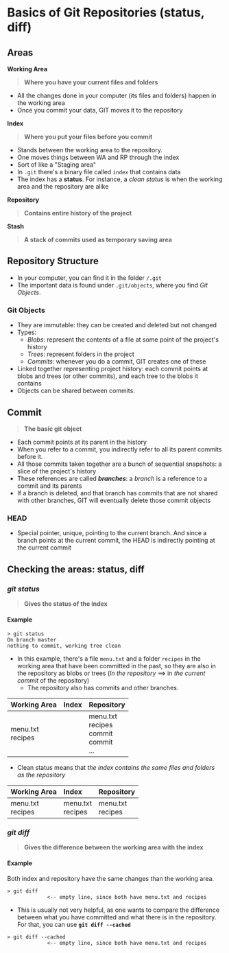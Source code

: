 # Basics of Git Repositories (status, diff)

## Areas

**Working Area**

> **Where you have your current files and folders**

* All the changes done in your computer (its files and folders) happen in the working area
* Once you commit your data, GIT moves it to the repository

**Index**

> **Where you put your files before you commit**

* Stands between the working area to the repository. 
* One moves things between WA and RP through the index
* Sort of like a "Staging area"
* In `.git` there's a binary file called `index` that contains data
* The index has a **status**. For instance, a _clean status_ is when the working area and the repository are alike

**Repository**
	
> **Contains entire history of the project**
    
**Stash**

> **A stack of commits used as temporary saving area**

## Repository Structure

* In your computer, you can find it in the folder `/.git`
* The important data is found under `.git/objects`, where you find *Git Objects*.

### Git Objects

* They are immutable: they can be created and deleted but not changed  
* Types:
  - *Blobs*: represent the contents of a file at some point of the project's history
  - *Trees*: represent folders in the project
  - *Commits*: whenever you do a commit, GIT creates one of these	
* Linked together representing project history: each commit points at blobs and trees (or other commits), and each tree to the blobs it contains
* Objects can be shared between commits.

## Commit
	
> **The basic git object**

* Each commit points at its parent in the history
* When you refer to a commit, you indirectly refer to all its parent commits before it.
* All those commits taken together are a bunch of sequential snapshots: a slice of the project's history
* These references are called ***branches***: a *branch* is a reference to a commit and its parents
* If a branch is deleted, and that branch has commits that are not shared with other branches, GIT will eventually delete those commit objects

### HEAD

* Special pointer, unique, pointing to the current branch. And since a branch points at the current commit, the HEAD is indirectly pointing at the current commit

## Checking the areas: status, diff

### *git status*

> **Gives the status of the index**

#### Example

````
> git status
On branch master
nothing to commit, working tree clean
````

* In this example, there's a file `menu.txt` and a folder `recipes` in the working area that have been committed in the past, so they are also in the repository as blobs or trees (*In the repository* ==> in *the current commit* of the repository)
  * The repository also has commits and other branches.

|**Working Area**|**Index**|**Repository**|
|:---|:---|:---|
|menu.txt <br>recipes | | menu.txt <br>recipes<br>commit<br>commit<br>... |

* Clean status means that *the index contains the same files and folders as the repository* 

|**Working Area**|**Index**|**Repository**|
|:---|:---|:---|
|menu.txt <br>recipes | menu.txt <br>recipes | menu.txt <br>recipes|


### *git diff*

> **Gives the difference between the working area with the index**

#### Example

Both index and repository have the same changes than the working area.

````
> git diff
             <-- empty line, since both have menu.txt and recipes
````

* This is usually not very helpful, as one wants to compare the difference between what you have committed and what there is in the repository. For that, you can use **`git diff --cached`**

````
> git diff --cached
             <-- empty line, since both have menu.txt and recipes
````

